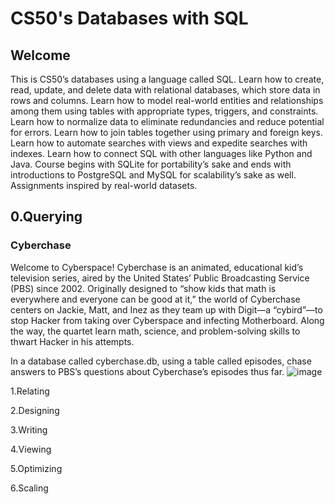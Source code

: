 # CS50's Databases with SQL

## Welcome

This is CS50’s databases using a language called SQL. Learn how to create, read, update, and delete data with relational databases, which store data in rows and columns. Learn how to model real-world entities and relationships among them using tables with appropriate types, triggers, and constraints. Learn how to normalize data to eliminate redundancies and reduce potential for errors. Learn how to join tables together using primary and foreign keys. Learn how to automate searches with views and expedite searches with indexes. Learn how to connect SQL with other languages like Python and Java. Course begins with SQLite for portability’s sake and ends with introductions to PostgreSQL and MySQL for scalability’s sake as well. Assignments inspired by real-world datasets.

## 0.Querying

### Cyberchase

Welcome to Cyberspace! Cyberchase is an animated, educational kid’s television series, aired by the United States’ Public Broadcasting Service (PBS) since 2002. Originally designed to “show kids that math is everywhere and everyone can be good at it,” the world of Cyberchase centers on Jackie, Matt, and Inez as they team up with Digit—a “cybird”—to stop Hacker from taking over Cyberspace and infecting Motherboard. Along the way, the quartet learn math, science, and problem-solving skills to thwart Hacker in his attempts.

In a database called cyberchase.db, using a table called episodes, chase answers to PBS’s questions about Cyberchase’s episodes thus far.
![image](https://github.com/user-attachments/assets/ab4d8924-9946-4141-b0de-fb17c6cdf082)

1.Relating

2.Designing

3.Writing

4.Viewing

5.Optimizing

6.Scaling
